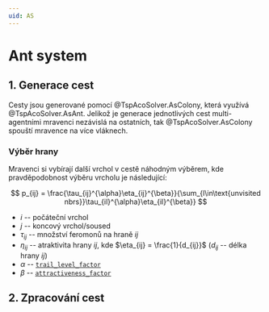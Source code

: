 ```yaml
---
uid: AS
---
```


# Ant system

## 1. Generace cest

Cesty jsou generované pomocí @TspAcoSolver.AsColony, která využívá @TspAcoSolver.AsAnt. Jelikož je generace jednotlivých cest multi-agentními mravenci nezávislá na ostatních, tak @TspAcoSolver.AsColony spouští mravence na více vláknech.

### Výběr hrany

Mravenci si vybírají další vrchol v cestě náhodným výběrem, kde pravděpodobnost výběru vrcholu je následující:

$$
p_{ij} = \frac{\tau_{ij}^{\alpha}\eta_{ij}^{\beta}}{\sum_{l\in\text{unvisited nbrs}}\tau_{il}^{\alpha}\eta_{il}^{\beta}}
$$

- $i$ -- počáteční vrchol
- $j$ -- koncový vrchol/soused
- $\tau_{ij}$ -- množství feromonů na hraně $ij$
- $\eta_{ij}$ -- atraktivita hrany $ij$, kde $\eta_{ij} = \frac{1}{d_{ij}}$ ($d_{ij}$ -- délka hrany $ij$)
- $\alpha$ -- [`trail_level_factor`](~/user_guide/config_file.md#trail_level_factor)
- $\beta$ -- [`attractiveness_factor`](~/user_guide/config_file.md#attractiveness_factor)

## 2. Zpracování cest
